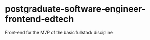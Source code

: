 # postgraduate-software-engineer-frontend-edtech
Front-end for the MVP of the basic fullstack discipline
